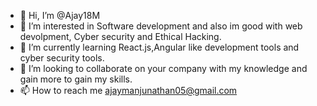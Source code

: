 - 👋 Hi, I’m @Ajay18M
- 👀 I’m interested in Software development and also im good with web devolpment, Cyber security and Ethical Hacking.
- 🌱 I’m currently learning React.js,Angular like development tools and cyber security tools.
- 💞️ I’m looking to collaborate on your company with my knowledge and gain more to gain my skills.
- 📫 How to reach me ajaymanjunathan05@gmail.com

<!---
Ajay18M/Ajay18M is a ✨ special ✨ repository because its `README.md` (this file) appears on your GitHub profile.
You can click the Preview link to take a look at your changes.
--->
